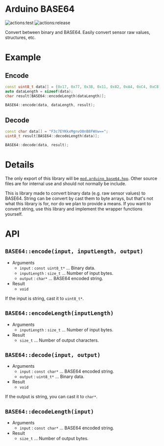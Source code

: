 # **Arduino BASE64**
![actions:test](https://github.com/dojyorin/arduino_base64/actions/workflows/test.yaml/badge.svg)
![actions:release](https://github.com/dojyorin/arduino_base64/actions/workflows/release.yaml/badge.svg)

Convert between binary and BASE64.
Easily convert sensor raw values, structures, etc.

# Example
## Encode
```c++
const uint8_t data[] = {0x17, 0x77, 0x3B, 0x11, 0x82, 0xA4, 0xC4, 0xC8, 0x27, 0xBC, 0xED, 0x27, 0x07, 0xC1, 0x56, 0x57};
auto dataLength = sizeof(data);
char result[BASE64::encodeLength(dataLength)];

BASE64::encode(data, dataLength, result);
```

## Decode
```c++
const char data[] = "F3c7EYKkxMgnvO0nB8FWVw==";
uint8_t result[BASE64::decodeLength(data)];

BASE64::decode(data, result);
```

# Details
The only export of this library will be [`mod.arduino_base64.hpp`](./src/mod.arduino_base64.hpp).
Other source files are for internal use and should not normally be include.

This is library made to convert binary data (e.g. raw sensor values) to BASE64.
String can be convert by cast them to byte arrays, but that's not what this library is for, nor do we plan to provide a means.
If you want to convert string, use this library and implement the wrapper functions yourself.

# API
## `BASE64::encode(input, inputLength, output)`
- Arguments
    - `input` : `const uint8_t*` ... Binary data.
    - `inputLength` : `size_t` ... Number of input bytes.
    - `output` : `char*` ... BASE64 encoded string.
- Result
    - `void`

If the input is string, cast it to `uint8_t*`.

## `BASE64::encodeLength(inputLength)`
- Arguments
    - `inputLength` : `size_t` ... Number of input bytes.
- Result
    - `size_t` ... Number of output characters.

## `BASE64::decode(input, output)`
- Arguments
    - `input` : `const char*` ... BASE64 encoded string.
    - `output` : `uint8_t*` ... Binary data.
- Result
    - `void`

If the output is string, you can cast it to `char*`.

## `BASE64::decodeLength(input)`
- Arguments
    - `input` : `const char*` ... BASE64 encoded string.
- Result
    - `size_t` ... Number of output bytes.